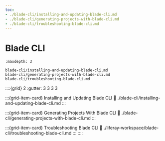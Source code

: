 ```yaml
---
toc:
- ./blade-cli/installing-and-updating-blade-cli.md
- ./blade-cli/generating-projects-with-blade-cli.md
- ./blade-cli/troubleshooting-blade-cli.md
---
```

# Blade CLI

```{toctree}
:maxdepth: 3

blade-cli/installing-and-updating-blade-cli.md
blade-cli/generating-projects-with-blade-cli.md
blade-cli/troubleshooting-blade-cli.md
```

::::{grid} 2
:gutter: 3 3 3 3

:::{grid-item-card} Installing and Updating Blade CLI
:link: ./blade-cli/installing-and-updating-blade-cli.md
:::

:::{grid-item-card} Generating Projects With Blade CLI
:link: ./blade-cli/generating-projects-with-blade-cli.md
:::

:::{grid-item-card} Troubleshooting Blade CLI
:link: ./liferay-workspace/blade-cli/troubleshooting-blade-cli.md
:::
::::